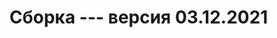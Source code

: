 # Сборка --- версия 03.12.2021
<!-- 
## Начало работы
В системе должен быть установлен [Node.js и npm](https://nodejs.org/en/ "Ссылка на сайт Node.js").
1. Скопировать себе сборку любым удобным [способом](http://example.com/ "Перейти к способам копирования проекта").
2. Открыть сборку в любимом редакторе кода.
3. Установить необходимые пакеты для работы сборки командой __npm i__.
4. В файле __README.md__ можно все удалить и оставить заголовок такого типа __#Название_проекта__ или оставить данную инструкцию.
5. В файле __package.json__ изменить значения: __"name"__ - название проэкта и __"author"__ - автор проекта.
6. В файле gulpfile.js убрать из подключения не нужные библиотеки, строки: __48__ и __59__, там же подключить нужные.
7. Можно начинать работать
8. По окончанию работы необходимо создать наш продакшен, папку __prod__, командой __gulp build__.
## Code style:
1. [JS](https://github.com/airbnb/javascript)
2. [CSS\SASS](https://github.com/rtplv/airbnb-css-ru)
## Команды:
* __gulp__ - запускает сборку
* __gulp csslibs__ - формирование файла с плагинами libs.min.css
* __gulp jslibs__ - формирование файла с плагинами libs.min.js
* __gulp clear__ - удалить папку c готовой версткой
* __gulp build__ - формирование папки продакшена
* __gulp имя_таска__ - запустит конкретный таск. Например компиляция Pug в HTML
## Описание директорий
1. __src/__ - Тут происходит вся работа
	1. __/files/__ - Содержит шрифты и вспомогательные библиотеки
	2. __/layout/__ - Страницы/шаблоны сайта
2. __prod/__ - Готовые файлы проекта
3. __default/__ - Готовая папка верстки сайта
4. __/pages/__ - Шаблоны страниц
5. __/components/__ - Содержит в себе pug и scss компоненты.
6. __/common/__ - Общие картинки, скрипты и стили
7. __/blocks/__ - Блоки сайта
## Создание нового блока\секции
В папке __/layout/__ находим папку __/blocks/__ и внутри ее создаем новую папку с названием нашей секции. Cтруктуру файлов и папок внутри можно посмотреть на примере папки __/header/__. Каждый блок в pug разметке делать миксином. __PUG__ файлы подключать в /layout/sections.pug. __SСSS__ файлы подключать в /common/common.scss. __JS__ файлы подключать в /common/common.js. 

Файл __/layout/layout.pug__ - это общая разметка для каждой страницы.
## Создание SVG спрайта
Спрайт создается автоматически при запуске и во время работы сборки, если добавить svg-иконки в __src/layout/common/img/icons/svg/__.
## Создание PNG спрайта
Спрайт создается автоматически при запуске и во время работы сборки, если добавить png-иконки в __src/layout/common/img/icons/png/__.
Иконки для ретины в конце имени должны иметь __-2x__ и быть по высоте и ширине ровно в 2 раза больше, иначе плагин выдает ошибку.
## Плагины JS
* __[imask](https://imask.js.org/)__ - маски ввода
* __[Inputmask](https://github.com/RobinHerbots/Inputmask)__ - маски ввода
* __[swiper](https://swiperjs.com/get-started)__ - слайдер
* __[tingle](https://tingle.robinparisi.com/)__ - модальные окна
* __[nouislider](https://refreshless.com/nouislider/)__ - плагин ползунка выбора цены и т.д.
* __[spotlight](https://github.com/nextapps-de/spotlight)__ - галлерея изображений
* __[glightbox](https://biati-digital.github.io/glightbox/)__ - галлерея изображений
## Плагины jQuery
* __[slick](https://kenwheeler.github.io/slick/)__ - слайдер
* __[fancybox](https://fancyapps.com/fancybox/3/)__ - галлерея изображений
* __[magnific-popup](https://dimsemenov.com/plugins/magnific-popup/)__ - модальные окна
* __[smartmenus](https://www.smartmenus.org/)__ - многоуровневое меню
* __[stellarnav](https://github.com/vinnymoreira/stellarnav)__ - многоуровневое меню
* __[aos](https://michalsnik.github.io/aos/)__ - плагин анимаций
* __[niceselect](https://jqueryniceselect.hernansartorio.com/)__ - кастомизация select
* __[twentytwenty](https://github.com/zurb/twentytwenty)__ - плагин сравнения 2х картинок
* __[ion.rangeSlider](http://ionden.com/a/plugins/ion.rangeSlider/)__ - плагин ползунка выбора цены и т.д.

## Дополнительная информация
* [GULP](https://gulpjs.com/)
* [NPM пакеты](https://www.npmjs.com/)
* [NPM команды](https://v3c.ru/soft/komandy-npm)
* [GIT](https://git-scm.com/book/ru/v2)
* [PUG](https://pugjs.org/api/getting-started.html)
* [SASS](https://sass-scss.ru/)

## VS Code расширения -->